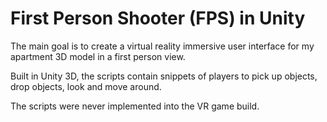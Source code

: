 # First Person Shooter (FPS) in Unity

The main goal is to create a virtual reality immersive user interface for my apartment 3D model in a first person view. 

Built in Unity 3D, the scripts contain snippets of players to pick up objects, drop objects, look and move around.

The scripts were never implemented into the VR game build.
